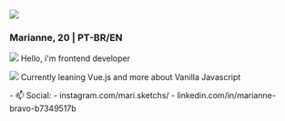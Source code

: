 

<!--
**mariannebravo/mariannebravo** is a ✨ _special_ ✨ repository because its `README.md` (this file) appears on your GitHub profile.

Here are some ideas to get you started:

- 🔭 I’m currently working on ...
- 🌱 I’m currently learning ...
- 👯 I’m looking to collaborate on ...
- 🤔 I’m looking for help with ...
- 💬 Ask me about ...
- 📫 How to reach me: ...
- 😄 Pronouns: ...
- ⚡ Fun fact: ...
-->

<h1><img src="https://img.icons8.com/bubbles/50/000000/workstation.png"/></h1>

<h3>
   Marianne, 20 |
   PT-BR/EN
</h3>

<p>
   <img src="https://img.icons8.com/bubbles/50/000000/f1-key.png"/> Hello, i'm frontend developer
</p>

<p>
   <img src="https://img.icons8.com/bubbles/50/000000/f2-key.png"/> Currently leaning Vue.js and more about Vanilla Javascript
</p>
- 📫 Social: 
   - instagram.com/mari.sketchs/
   - linkedin.com/in/marianne-bravo-b7349517b

